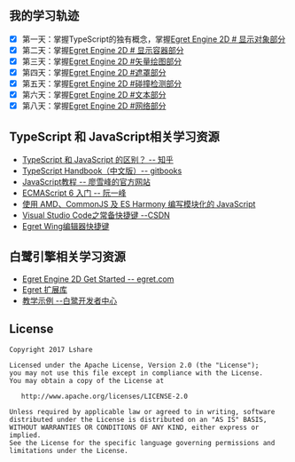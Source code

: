 我的学习轨迹
--------

- [x] 第一天：掌握TypeScript的独有概念，掌握[Egret Engine 2D # 显示对象部分](http://developer.egret.com/cn/github/egret-docs/Engine2D/displayObject/visualProgram/index.html)
- [x] 第二天：掌握[Egret Engine 2D # 显示容器部分](http://developer.egret.com/cn/github/egret-docs/Engine2D/displayObjecContainer/concept/index.html)
- [x] 第三天：掌握[Egret Engine 2D #矢量绘图部分](http://developer.egret.com/cn/github/egret-docs/Engine2D/vectorDrawing/useVectorDrawing/index.html)
- [x] 第四天：掌握[Egret Engine 2D #遮罩部分](http://developer.egret.com/cn/github/egret-docs/Engine2D/mask/rectangleMask/index.html)
- [x] 第五天：掌握[Egret Engine 2D #碰撞检测部分](http://developer.egret.com/cn/github/egret-docs/Engine2D/hit/inexactHit/index.html)
- [x] 第六天：掌握[Egret Engine 2D #文本部分](http://developer.egret.com/cn/github/egret-docs/Engine2D/textField/createText/index.html)
- [x] 第八天：掌握[Egret Engine 2D #网络部分](http://developer.egret.com/cn/github/egret-docs/Engine2D/net/sendHTTP/index.html)

TypeScript 和 JavaScript相关学习资源
--------

- [TypeScript 和 JavaScript 的区别？ -- 知乎](https://www.zhihu.com/question/25421196)
- [TypeScript Handbook（中文版）-- gitbooks](https://zhongsp.gitbooks.io/typescript-handbook/content/)
- [JavaScript教程 -- 廖雪峰的官方网站](http://www.liaoxuefeng.com/wiki/001434446689867b27157e896e74d51a89c25cc8b43bdb3000) 
- [ECMAScript 6 入门 -- 阮一峰](http://es6.ruanyifeng.com/)
- [使用 AMD、CommonJS 及 ES Harmony 编写模块化的 JavaScript](http://justineo.github.io/singles/writing-modular-js/)
- [Visual Studio Code之常备快捷键 --CSDN](http://blog.csdn.net/u010019717/article/details/50443970)
- [Egret Wing编辑器快捷键](http://developer.egret.com/cn/github/egret-docs/Wing/editor/code/index.html)



白鹭引擎相关学习资源
--------

- [Egret Engine 2D Get Started  -- egret.com](http://developer.egret.com/cn/github/egret-docs/Engine2D/getStarted/helloWorld/index.html)
- [Egret 扩展库](http://developer.egret.com/cn/github/egret-docs/extension/threes/instructions/index.html)
- [教学示例 --白鹭开发者中心](http://developer.egret.com/cn/example/egret2d/index.html#010-disp-basic)



License
--------

    Copyright 2017 Lshare

    Licensed under the Apache License, Version 2.0 (the "License");
    you may not use this file except in compliance with the License.
    You may obtain a copy of the License at
    
       http://www.apache.org/licenses/LICENSE-2.0
    
    Unless required by applicable law or agreed to in writing, software
    distributed under the License is distributed on an "AS IS" BASIS,
    WITHOUT WARRANTIES OR CONDITIONS OF ANY KIND, either express or implied.
    See the License for the specific language governing permissions and
    limitations under the License.
